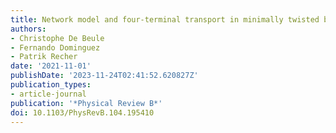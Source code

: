 ```yaml
---
title: Network model and four-terminal transport in minimally twisted bilayer graphene
authors:
- Christophe De Beule
- Fernando Dominguez
- Patrik Recher
date: '2021-11-01'
publishDate: '2023-11-24T02:41:52.620827Z'
publication_types:
- article-journal
publication: '*Physical Review B*'
doi: 10.1103/PhysRevB.104.195410
---
```

